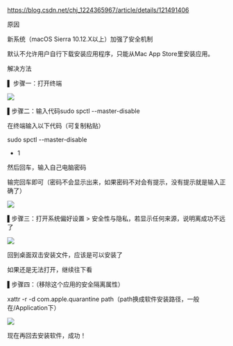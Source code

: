 https://blog.csdn.net/chj_1224365967/article/details/121491406



原因

新系统（macOS Sierra 10.12.X以上）加强了安全机制

默认不允许用户自行下载安装应用程序，只能从Mac App Store里安装应用。

解决方法

▌ 步骤一：打开终端

![](https://gitee.com/hxc8/images7/raw/master/img/202407190749305.jpg)



▌步骤二：输入代码sudo spctl --master-disable	

在终端输入以下代码（可复制粘贴）

sudo spctl --master-disable


- 1

然后回车，输入自己电脑密码

输完回车即可（密码不会显示出来，如果密码不对会有提示，没有提示就是输入正确了）

![](https://gitee.com/hxc8/images7/raw/master/img/202407190749337.jpg)



▌步骤三：打开系统偏好设置 > 安全性与隐私，若显示任何来源，说明离成功不远了

![](https://gitee.com/hxc8/images7/raw/master/img/202407190749531.jpg)



回到桌面双击安装文件，应该是可以安装了

如果还是无法打开，继续往下看

▌步骤四：（移除这个应用的安全隔离属性）

xattr -r -d com.apple.quarantine path（path换成软件安装路径，一般在/Application下）

![](https://gitee.com/hxc8/images7/raw/master/img/202407190749037.jpg)



现在再回去安装软件，成功！